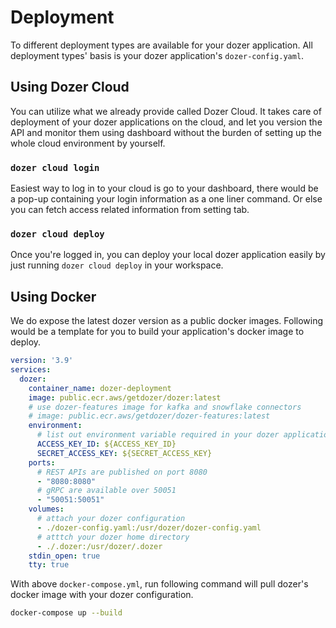 # Deployment

To different deployment types are available for your dozer application. All deployment types' basis is your dozer application's `dozer-config.yaml`.

## Using Dozer Cloud

You can utilize what we already provide called Dozer Cloud. It takes care of deployment of your dozer applications on the cloud, and let you version the API and monitor them using dashboard without the burden of setting up the whole cloud environment by yourself.  

### `dozer cloud login`

Easiest way to log in to your cloud is go to your dashboard, there would be a pop-up containing your login information as a one liner command.
Or else you can fetch access related information from setting tab.

### `dozer cloud deploy`

Once you're logged in, you can deploy your local dozer application easily by just running `dozer cloud deploy` in your workspace.

## Using Docker

We do expose the latest dozer version as a public docker images. Following would be a template for you to build your application's docker image to deploy.

```yaml
version: '3.9'
services:
  dozer:
    container_name: dozer-deployment
    image: public.ecr.aws/getdozer/dozer:latest
    # use dozer-features image for kafka and snowflake connectors
    # image: public.ecr.aws/getdozer/dozer-features:latest
    environment:
      # list out environment variable required in your dozer application
      ACCESS_KEY_ID: ${ACCESS_KEY_ID}
      SECRET_ACCESS_KEY: ${SECRET_ACCESS_KEY}
    ports:
      # REST APIs are published on port 8080
      - "8080:8080"
      # gRPC are available over 50051
      - "50051:50051"
    volumes:
      # attach your dozer configuration
      - ./dozer-config.yaml:/usr/dozer/dozer-config.yaml
      # atttch your dozer home directory
      - ./.dozer:/usr/dozer/.dozer
    stdin_open: true
    tty: true
```

With above `docker-compose.yml`, run following command will pull dozer's docker image with your dozer configuration.

```bash
docker-compose up --build
```
